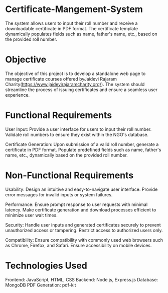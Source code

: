 # Certificate-Mangement-System
The system allows users to input their roll number and receive a downloadable certificate in PDF format. The certificate template dynamically populates fields such as name, father's name, etc., based on the provided roll number.
# Objective
The objective of this project is to develop a standalone web page to manage certificate courses offered byJaidevi Rajaram Charity(https://www.jaidevirajaramcharity.org/). The system should streamline the process of issuing certificates and ensure a seamless user experience.
# Functional Requirements
User Input: Provide a user interface for users to input their roll number. Validate roll numbers to ensure they exist within the NGO's database.

Certificate Generation: Upon submission of a valid roll number, generate a certificate in PDF format. Populate predefined fields such as name, father's name, etc., dynamically based on the provided roll number.
# Non-Functional Requirements
Usability: Design an intuitive and easy-to-navigate user interface. Provide error messages for invalid inputs or system failures.

Performance: Ensure prompt response to user requests with minimal latency. Make certificate generation and download processes efficient to minimize user wait times.

Security: Handle user inputs and generated certificates securely to prevent unauthorized access or tampering. Restrict access to authorized users only.

Compatibility: Ensure compatibility with commonly used web browsers such as Chrome, Firefox, and Safari. Ensure accessibility on mobile devices.
# Technologies Used
Frontend: JavaScript, HTML, CSS
Backend: Node.js, Express.js
Database: MongoDB
PDF Generation: pdf-kit
